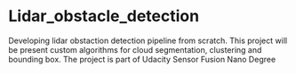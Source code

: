 # Lidar_obstacle_detection
Developing lidar obstaction detection pipeline from scratch.
This project will be present custom algorithms for cloud segmentation, clustering and bounding box.
The project is part of Udacity Sensor Fusion Nano Degree
